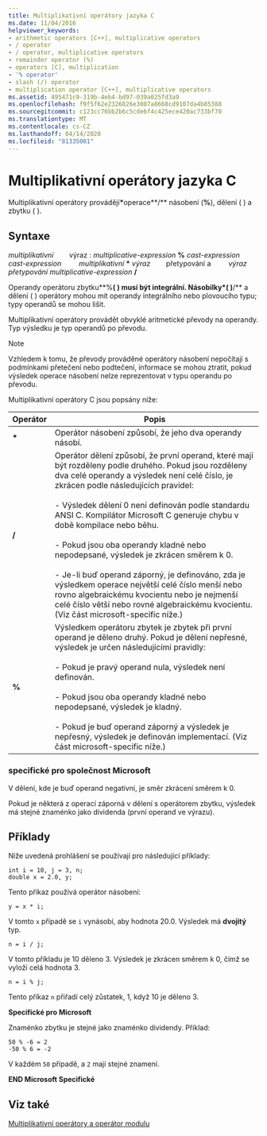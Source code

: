 ```yaml
---
title: Multiplikativní operátory jazyka C
ms.date: 11/04/2016
helpviewer_keywords:
- arithmetic operators [C++], multiplicative operators
- / operator
- / operator, multiplicative operators
- remainder operator (%)
- operators [C], multiplication
- '% operator'
- slash (/) operator
- multiplication operator [C++], multiplicative operators
ms.assetid: 495471c9-319b-4eb4-bd97-039a025fd3a9
ms.openlocfilehash: f9f5f62e2326826e3087a8668cd9107da4b85388
ms.sourcegitcommit: c123cc76bb2b6c5cde6f4c425ece420ac733bf70
ms.translationtype: MT
ms.contentlocale: cs-CZ
ms.lasthandoff: 04/14/2020
ms.locfileid: "81335001"
---
```

# <a name="c-multiplicative-operators"></a>Multiplikativní operátory jazyka C

Multiplikativní operátory provádějí<strong>\*</strong>operace**/** násobení (**%**), dělení ( ) a zbytku ( ).

## <a name="syntax"></a>Syntaxe

*multiplikativní* &nbsp; &nbsp; &nbsp; &nbsp;výraz : *multiplicative-expression* **%** *cast-expression* *cast-expression* &nbsp; &nbsp; &nbsp; &nbsp; *multiplikativní* <strong>\*</strong> *výraz* &nbsp; &nbsp; &nbsp; &nbsp;přetypování a &nbsp; &nbsp; &nbsp; &nbsp; *výraz přetypování* *multiplicative-expression* **/**

Operandy operátoru zbytku**%**( ) musí být integrální. Násobilky<strong>\*</strong>( )**/** a dělení ( ) operátory mohou mít operandy integrálního nebo plovoucího typu; typy operandů se mohou lišit.

Multiplikativní operátory provádět obvyklé aritmetické převody na operandy. Typ výsledku je typ operandů po převodu.

> [!NOTE]
> Vzhledem k tomu, že převody prováděné operátory násobení nepočítají s podmínkami přetečení nebo podtečení, informace se mohou ztratit, pokud výsledek operace násobení nelze reprezentovat v typu operandu po převodu.

Multiplikativní operátory C jsou popsány níže:

|Operátor|Popis|
|--------------|-----------------|
|<strong>\*</strong>|Operátor násobení způsobí, že jeho dva operandy násobí.|
|**/**|Operátor dělení způsobí, že první operand, které mají být rozděleny podle druhého. Pokud jsou rozděleny dva celé operandy a výsledek není celé číslo, je zkrácen podle následujících pravidel:<br/><br/>- Výsledek dělení 0 není definován podle standardu ANSI C. Kompilátor Microsoft C generuje chybu v době kompilace nebo běhu.<br/><br/>- Pokud jsou oba operandy kladné nebo nepodepsané, výsledek je zkrácen směrem k 0.<br/><br/>- Je-li buď operand záporný, je definováno, zda je výsledkem operace největší celé číslo menší nebo rovno algebraickému kvocientu nebo je nejmenší celé číslo větší nebo rovné algebraickému kvocientu. (Viz část microsoft-specific níže.)|
|**%**|Výsledkem operátoru zbytek je zbytek při první operand je děleno druhý. Pokud je dělení nepřesné, výsledek je určen následujícími pravidly:<br/><br/>- Pokud je pravý operand nula, výsledek není definován.<br/><br/>- Pokud jsou oba operandy kladné nebo nepodepsané, výsledek je kladný.<br/><br/>- Pokud je buď operand záporný a výsledek je nepřesný, výsledek je definován implementací. (Viz část microsoft-specific níže.)|

### <a name="microsoft-specific"></a>specifické pro společnost Microsoft

V dělení, kde je buď operand negativní, je směr zkrácení směrem k 0.

Pokud je některá z operací záporná v dělení s operátorem zbytku, výsledek má stejné znaménko jako dividenda (první operand ve výrazu).

## <a name="examples"></a>Příklady

Níže uvedená prohlášení se používají pro následující příklady:

```
int i = 10, j = 3, n;
double x = 2.0, y;
```

Tento příkaz používá operátor násobení:

```
y = x * i;
```

V tomto `x` případě se `i` vynásobí, aby hodnota 20.0. Výsledek má **dvojitý** typ.

```
n = i / j;
```

V tomto příkladu je 10 děleno 3. Výsledek je zkrácen směrem k 0, čímž se vyloží celá hodnota 3.

```
n = i % j;
```

Tento příkaz `n` přiřadí celý zůstatek, 1, když 10 je děleno 3.

**Specifické pro Microsoft**

Znaménko zbytku je stejné jako znaménko dividendy. Příklad:

```
50 % -6 = 2
-50 % 6 = -2
```

V každém `50` případě, a `2` mají stejné znamení.

**END Microsoft Specifické**

## <a name="see-also"></a>Viz také

[Multiplikativní operátory a operátor modulu](../cpp/multiplicative-operators-and-the-modulus-operator.md)
